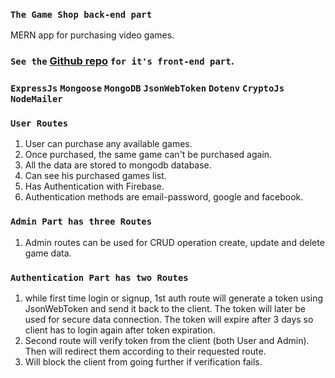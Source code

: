### `The Game Shop back-end part`
MERN app for purchasing video games.

### `See the` [Github repo](https://github.com/UpekkaChakma/the-game-shop-client) `for it's front-end part`.

### `ExpressJs` `Mongoose` `MongoDB` `JsonWebToken` `Dotenv` `CryptoJs` `NodeMailer`

### `User Routes`
1. User can purchase any available games.
2. Once purchased, the same game can't be purchased again.
3. All the data are stored to mongodb database.
4. Can see his purchased games list.
5. Has Authentication with Firebase.
6. Authentication methods are email-password, google and facebook. 

### `Admin Part has three Routes`
1. Admin routes can be used for CRUD operation create, update and delete game data.

### `Authentication Part has two Routes`
1. while first time login or signup, 1st auth route will generate a token using JsonWebToken and send it back to the client. The token will later be used for secure data connection. The token will expire after 3 days so client has to login again after token expiration.
2. Second route will verify token from the client (both User and Admin). Then will redirect them according to their requested route.
3. Will block the client from going further if verification fails.

